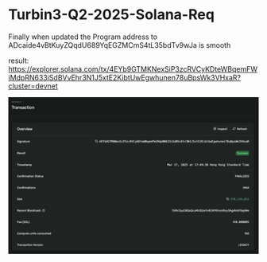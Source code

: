 # Turbin3-Q2-2025-Solana-Req

Finally when updated the Program address to ADcaide4vBtKuyZQqdU689YqEGZMCmS4tL35bdTv9wJa is smooth

result: https://explorer.solana.com/tx/4EYb9GTMKNexSiP3zcRVCyKDteWBqemFWiMdpRN633iSdBVvEhr3N1J5xtE2KibtUwEgwhunen78uBpsWk3VHxaR?cluster=devnet

![alt text](image.png)